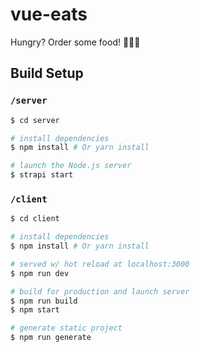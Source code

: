 # vue-eats
Hungry? Order some food! 🥡🌮🍕

## Build Setup

### `/server`
``` bash
$ cd server

# install dependencies
$ npm install # Or yarn install

# launch the Node.js server
$ strapi start
```

### `/client`
``` bash
$ cd client

# install dependencies
$ npm install # Or yarn install

# served w/ hot reload at localhost:3000
$ npm run dev

# build for production and launch server
$ npm run build
$ npm start

# generate static project
$ npm run generate
```

